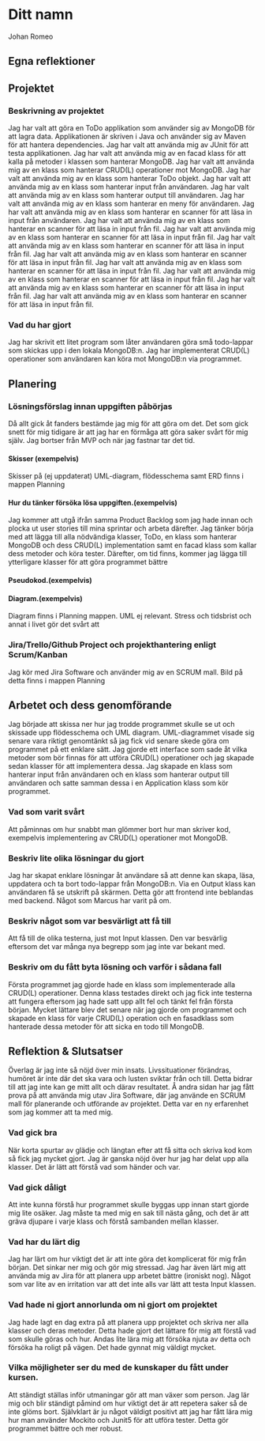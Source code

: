 # Ditt namn
Johan Romeo

## Egna reflektioner

## Projektet

### Beskrivning av projektet
Jag har valt att göra en ToDo applikation som använder sig av MongoDB för att lagra data. Applikationen är skriven i Java och använder sig av Maven för att hantera dependencies. Jag har valt att använda mig av JUnit för att testa applikationen. Jag har valt att använda mig av en facad klass för att kalla på metoder i klassen som hanterar MongoDB. Jag har valt att använda mig av en klass som hanterar CRUD(L) operationer mot MongoDB. Jag har valt att använda mig av en klass som hanterar ToDo objekt. Jag har valt att använda mig av en klass som hanterar input från användaren. Jag har valt att använda mig av en klass som hanterar output till användaren. Jag har valt att använda mig av en klass som hanterar en meny för användaren. Jag har valt att använda mig av en klass som hanterar en scanner för att läsa in input från användaren. Jag har valt att använda mig av en klass som hanterar en scanner för att läsa in input från fil. Jag har valt att använda mig av en klass som hanterar en scanner för att läsa in input från fil. Jag har valt att använda mig av en klass som hanterar en scanner för att läsa in input från fil. Jag har valt att använda mig av en klass som hanterar en scanner för att läsa in input från fil. Jag har valt att använda mig av en klass som hanterar en scanner för att läsa in input från fil. Jag har valt att använda mig av en klass som hanterar en scanner för att läsa in input från fil. Jag har valt att använda mig av en klass som hanterar en scanner för att läsa in input från fil. Jag har valt att använda mig av en klass som hanterar en scanner för att läsa in input från fil.
### Vad du har gjort
Jag har skrivit ett litet program som låter användaren göra små todo-lappar som skickas upp i den lokala MongoDB:n.
Jag har implementerat CRUD(L) operationer som användaren kan köra mot MongoDB:n via programmet.
## Planering

### Lösningsförslag innan uppgiften påbörjas
Då allt gick åt fanders bestämde jag mig för att göra om det. Det som gick snett för mig tidigare är att jag har en förmåga att göra saker svårt för mig själv. Jag bortser från MVP och när jag fastnar tar det tid.

#### Skisser (exempelvis)
Skisser på (ej uppdaterat) UML-diagram, flödesschema samt ERD finns i mappen Planning

#### Hur du tänker försöka lösa uppgiften.(exempelvis)
Jag kommer att utgå ifrån samma Product Backlog som jag hade innan och plocka ut user stories till mina sprintar och arbeta därefter. Jag tänker börja med att lägga till alla nödvändiga klasser, ToDo, en klass som hanterar MongoDB och dess CRUD(L) implementation samt en facad klass som kallar dess metoder och köra tester. Därefter, om tid finns, kommer jag lägga till ytterligare klasser för att göra programmet bättre
#### Pseudokod.(exempelvis)

#### Diagram.(exempelvis)
Diagram finns i Planning mappen. UML ej relevant. Stress och tidsbrist och annat i livet gör det svårt att
### Jira/Trello/Github Project och projekthantering enligt Scrum/Kanban
Jag kör med Jira Software och använder mig av en SCRUM mall. Bild på detta finns i mappen Planning
## Arbetet och dess genomförande
Jag började att skissa ner hur jag trodde programmet skulle se ut och skissade upp flödesschema och UML diagram. UML-diagrammet visade sig senare vara riktigt genomtänkt så jag fick vid senare skede
göra om programmet på ett enklare sätt.
Jag gjorde ett interface som sade åt vilka metoder som bör finnas för att utföra CRUD(L) operationer och jag skapade sedan klasser för att implementera dessa.
Jag skapade en klass som hanterar input från användaren och en klass som hanterar output till användaren och satte samman dessa i en Application klass som kör programmet.
### Vad som varit svårt
Att påminnas om hur snabbt man glömmer bort hur man skriver kod, exempelvis implementering av CRUD(L) operationer mot MongoDB.
### Beskriv lite olika lösningar du gjort
Jag har skapat enklare lösningar åt användare så att denne kan skapa, läsa, uppdatera och ta bort todo-lappar från MongoDB:n.
Via en Output klass kan användaren få se utskrift på skärmen. Detta gör att frontend inte beblandas med backend. Något som Marcus har varit på om.
### Beskriv något som var besvärligt att få till
Att få till de olika testerna, just mot Input klassen.
Den var besvärlig eftersom det var många nya begrepp som jag inte var bekant med. 

### Beskriv om du fått byta lösning och varför i sådana fall
Första programmet jag gjorde hade en klass som implementerade alla CRUD(L) operationer. Denna klass testades direkt och jag fick inte testerna att fungera eftersom jag hade satt upp allt fel och tänkt fel från första början.
Mycket lättare blev det senare när jag gjorde om programmet och skapade en klass för varje CRUD(L) operation och en fasadklass som hanterade dessa metoder för att sicka en todo till MongoDB.
## Reflektion & Slutsatser
Överlag är jag inte så nöjd över min insats. Livssituationer förändras, humöret är inte där det ska vara och lusten sviktar från och till. Detta bidrar till att jag inte kan ge mitt allt och därav resultatet.
Å andra sidan har jag fått prova på att använda mig utav Jira Software, där jag använde en SCRUM mall för planerande och utförande av projektet. Detta var en ny erfarenhet som jag kommer att ta med mig.
### Vad gick bra
När korta spurtar av glädje och längtan efter att få sitta och skriva kod kom så fick jag mycket gjort.
Jag är ganska nöjd över hur jag har delat upp alla klasser. Det är lätt att förstå vad som händer och var.
### Vad gick dåligt
Att inte kunna förstå hur programmet skulle byggas upp innan start gjorde mig lite osäker. Jag måste ta med mig en sak till nästa gång, och det är att gräva djupare i varje klass och förstå sambanden mellan klasser.
### Vad har du lärt dig
Jag har lärt om hur viktigt det är att inte göra det komplicerat för mig från början. Det sinkar ner mig och gör mig stressad.
Jag har även lärt mig att använda mig av Jira för att planera upp arbetet bättre (ironiskt nog). 
Något som var lite av en irritation var att det inte alls var lätt att testa Input klassen.
### Vad hade ni gjort annorlunda om ni gjort om projektet
Jag hade lagt en dag extra på att planera upp projektet och skriva ner alla klasser och deras metoder. Detta hade gjort det lättare för mig att förstå vad som skulle göras och hur.
Andas lite lära mig att försöka njuta av detta och försöka ha roligt på vägen. Det hade gynnat mig väldigt mycket.
### Vilka möjligheter ser du med de kunskaper du fått under kursen.
Att ständigt ställas inför utmaningar gör att man växer som person. Jag lär mig och blir ständigt påmind om hur viktigt det är att repetera saker så de inte glöms bort.
Självklart är ju något väldigt positivt att jag har fått lära mig hur man använder Mockito och Junit5 för att utföra tester. Detta gör programmet bättre och mer robust.
